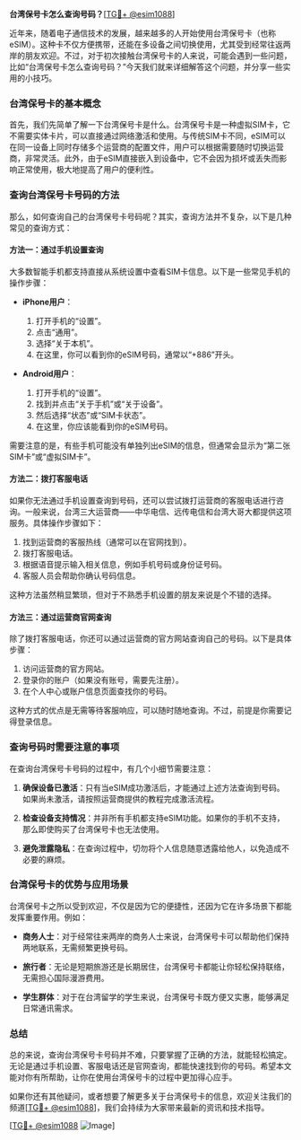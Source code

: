 **台湾保号卡怎么查询号码？**[[TG💪+ @esim1088](https://t.me/s/esim1088)]

近年来，随着电子通信技术的发展，越来越多的人开始使用台湾保号卡（也称eSIM）。这种卡不仅方便携带，还能在多设备之间切换使用，尤其受到经常往返两岸的朋友欢迎。不过，对于初次接触台湾保号卡的人来说，可能会遇到一些问题，比如“台湾保号卡怎么查询号码？”今天我们就来详细解答这个问题，并分享一些实用的小技巧。

### 台湾保号卡的基本概念

首先，我们先简单了解一下台湾保号卡是什么。台湾保号卡是一种虚拟SIM卡，它不需要实体卡片，可以直接通过网络激活和使用。与传统SIM卡不同，eSIM可以在同一设备上同时存储多个运营商的配置文件，用户可以根据需要随时切换运营商，非常灵活。此外，由于eSIM直接嵌入到设备中，它不会因为损坏或丢失而影响正常使用，极大地提高了用户的便利性。

### 查询台湾保号卡号码的方法

那么，如何查询自己的台湾保号卡号码呢？其实，查询方法并不复杂，以下是几种常见的查询方式：

#### 方法一：通过手机设置查询

大多数智能手机都支持直接从系统设置中查看SIM卡信息。以下是一些常见手机的操作步骤：

- **iPhone用户**：
  1. 打开手机的“设置”。
  2. 点击“通用”。
  3. 选择“关于本机”。
  4. 在这里，你可以看到你的eSIM号码，通常以“+886”开头。

- **Android用户**：
  1. 打开手机的“设置”。
  2. 找到并点击“关于手机”或“关于设备”。
  3. 然后选择“状态”或“SIM卡状态”。
  4. 在这里，你应该能看到你的eSIM号码。

需要注意的是，有些手机可能没有单独列出eSIM的信息，但通常会显示为“第二张SIM卡”或“虚拟SIM卡”。

#### 方法二：拨打客服电话

如果你无法通过手机设置查询到号码，还可以尝试拨打运营商的客服电话进行咨询。一般来说，台湾三大运营商——中华电信、远传电信和台湾大哥大都提供这项服务。具体操作步骤如下：

1. 找到运营商的客服热线（通常可以在官网找到）。
2. 拨打客服电话。
3. 根据语音提示输入相关信息，例如手机号码或身份证号码。
4. 客服人员会帮助你确认号码信息。

这种方法虽然稍显繁琐，但对于不熟悉手机设置的朋友来说是个不错的选择。

#### 方法三：通过运营商官网查询

除了拨打客服电话，你还可以通过运营商的官方网站查询自己的号码。以下是具体步骤：

1. 访问运营商的官方网站。
2. 登录你的账户（如果没有账号，需要先注册）。
3. 在个人中心或账户信息页面查找你的号码。

这种方式的优点是无需等待客服响应，可以随时随地查询。不过，前提是你需要记得登录信息。

### 查询号码时需要注意的事项

在查询台湾保号卡号码的过程中，有几个小细节需要注意：

1. **确保设备已激活**：只有当eSIM成功激活后，才能通过上述方法查询到号码。如果尚未激活，请按照运营商提供的教程完成激活流程。
   
2. **检查设备支持情况**：并非所有手机都支持eSIM功能。如果你的手机不支持，那么即使购买了台湾保号卡也无法使用。

3. **避免泄露隐私**：在查询过程中，切勿将个人信息随意透露给他人，以免造成不必要的麻烦。

### 台湾保号卡的优势与应用场景

台湾保号卡之所以受到欢迎，不仅是因为它的便捷性，还因为它在许多场景下都能发挥重要作用。例如：

- **商务人士**：对于经常往来两岸的商务人士来说，台湾保号卡可以帮助他们保持两地联系，无需频繁更换号码。
  
- **旅行者**：无论是短期旅游还是长期居住，台湾保号卡都能让你轻松保持联络，无需担心国际漫游费用。

- **学生群体**：对于在台湾留学的学生来说，台湾保号卡既方便又实惠，能够满足日常通讯需求。

### 总结

总的来说，查询台湾保号卡号码并不难，只要掌握了正确的方法，就能轻松搞定。无论是通过手机设置、客服电话还是官网查询，都能快速找到你的号码。希望本文能对你有所帮助，让你在使用台湾保号卡的过程中更加得心应手。

如果你还有其他疑问，或者想要了解更多关于台湾保号卡的信息，欢迎关注我们的频道[[TG💪+ @esim1088](https://t.me/s/esim1088)]，我们会持续为大家带来最新的资讯和技术指导。

[[TG💪+ @esim1088](https://t.me/s/esim1088) ![Image](https://i.postimg.cc/4NQfJmqS/Snipaste-2025-05-13-00-14-12.png)]